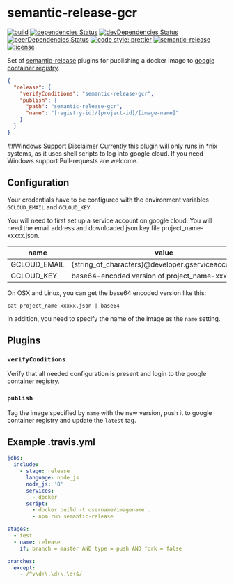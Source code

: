 # semantic-release-gcr
[![build](https://img.shields.io/travis/carlos-cubas/semantic-release-gcr.svg)](https://travis-ci.org/carlos-cubas/semantic-release-gcr)
[![dependencies Status](https://david-dm.org/carlos-cubas/semantic-release-gcr/status.svg)](https://david-dm.org/carlos-cubas/semantic-release-gcr)
[![devDependencies Status](https://david-dm.org/carlos-cubas/semantic-release-gcr/dev-status.svg)](https://david-dm.org/carlos-cubas/semantic-release-gcr?type=dev)
[![peerDependencies Status](https://david-dm.org/carlos-cubas/semantic-release-gcr/peer-status.svg)](https://david-dm.org/carlos-cubas/semantic-release-gcr?type=peer)
[![code style: prettier](https://img.shields.io/badge/code_style-prettier-ff69b4.svg)](https://github.com/prettier/prettier)
[![semantic-release](https://img.shields.io/badge/%20%20%F0%9F%93%A6%F0%9F%9A%80-semantic--release-e10079.svg)](https://github.com/semantic-release/semantic-release)
[![license](https://img.shields.io/npm/l/semantic-release-docker.svg)](https://github.com/carlos-cubas/semantic-release-gcr/blob/master/LICENSE)

Set of [semantic-release](https://github.com/semantic-release/semantic-release) plugins for publishing a docker image to
[google container registry](https://cloud.google.com/container-registry/).


```json
{
  "release": {
    "verifyConditions": "semantic-release-gcr",
    "publish": {
      "path": "semantic-release-gcr",
      "name": "[registry-id]/[project-id]/[image-name]"
    }
  }
}
```
##Windows Support Disclaimer
Currently this plugin will only runs in *nix systems, as it uses shell scripts to log into google cloud. If you need Windows support Pull-requests are welcome.


## Configuration

Your credentials have to be configured with the environment variables `GCLOUD_EMAIL` and `GCLOUD_KEY`.

You will need to first set up a service account on google cloud. You will need the email address and downloaded json key file project_name-xxxxx.json.

| name | value |
| ---- | ----- |
| GCLOUD_EMAIL | {string_of_characters}@developer.gserviceaccount.com |
| GCLOUD_KEY | base64-encoded version of project_name-xxxxx.json |

On OSX and Linux, you can get the base64 encoded version like this:

`cat project_name-xxxxx.json | base64`


In addition, you need to specify the name of the image as the `name` setting.

## Plugins

### `verifyConditions`

Verify that all needed configuration is present and login to the google container registry.

### `publish`

Tag the image specified by `name` with the new version, push it to google container registry and update the `latest` tag.

## Example .travis.yml

```yml
jobs:
  include:
    - stage: release
      language: node_js
      node_js: '8'
      services:
        - docker
      script:
        - docker build -t username/imagename .
        - npm run semantic-release

stages:
  - test
  - name: release
    if: branch = master AND type = push AND fork = false

branches:
  except:
    - /^v\d+\.\d+\.\d+$/
```
